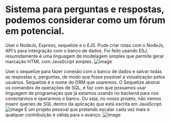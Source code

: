 # Sistema para perguntas e respostas, podemos considerar como um fórum em potencial.
Usei o NodeJs, Express, sequelize e o EJS.
Pude criar rotas com o NodeJs, API's para intergração com o banco de dados. 
Foi feito usando ESJ, resumidamente é uma linguagem de modelagem simples que permite gerar marcação HTML com JavaScript simples.
![image](https://user-images.githubusercontent.com/89530296/233737392-671a33e3-8aa7-46bc-8eed-980e65a7e90e.png)

Usei o sequelize para fazer conexão com o banco de  dados e salvar todas as respostas e, perguntas, de modo que fosse possível a vizualização pelos usuários. 
Sequelize é o nome do ORM que usaremos. O Sequelize abstrai os comandos de operações de SQL, e faz com que possamos usar linguagem de programação que já 
estamos usando no backend para nos conectarmos e operarmos o banco.
Ou seja, no nosso projeto, não iremos inserir queries de SQL dentro da aplicação que está escrita em JavaScript.
![image](https://user-images.githubusercontent.com/89530296/233738394-dd0e2c1d-85c4-4a30-a763-d1b5a2468f45.png)
É um projeto pessoal que pretendo escalar cada vez mais e qualquer contribuição é válida para o avanço. 
![image](https://user-images.githubusercontent.com/89530296/233738820-dfed8253-cade-4ba3-9850-7507b7f76151.png)
